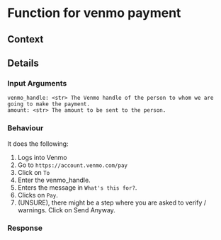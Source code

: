 # Function for venmo payment


## Context


## Details



### Input Arguments
```
venmo_handle: <str> The Venmo handle of the person to whom we are going to make the payment.
amount: <str> The amount to be sent to the person.
```

### Behaviour
It does the following:
1. Logs into Venmo
2. Go to `https://account.venmo.com/pay`
3. Click on `To`
2. Enter the venmo_handle.
4. Enters the message in `What's this for?`.
5. Clicks on `Pay`.
6. (UNSURE), there might be a step where you are asked to verify / warnings. Click on Send Anyway.


### Response
